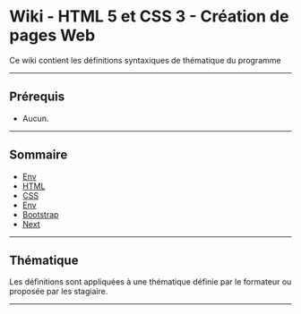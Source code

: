 # Wiki - HTML 5 et CSS 3 - Création de pages Web

Ce wiki contient les définitions syntaxiques de thématique du programme

___

## Prérequis

* Aucun.

___

## Sommaire

* [Env](https://github.com/seeren-training/HTML/wiki/01)
* [HTML](https://github.com/seeren-training/HTML/wiki/02)
* [CSS](https://github.com/seeren-training/HTML/wiki/03)
* [Env](https://github.com/seeren-training/HTML/wiki/04)
* [Bootstrap](https://github.com/seeren-training/HTML/wiki/05)
* [Next](https://github.com/seeren-training/HTML/wiki/06)

___

## Thématique

Les définitions sont appliquées à une thématique définie par le formateur ou proposée par les stagiaire.

___